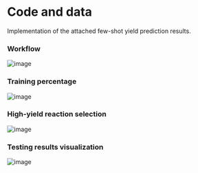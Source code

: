 # Code and data
Implementation of the attached few-shot yield prediction results. 

### Workflow
![image](https://raw.githubusercontent.com/Nikki0526/MetaRF/main/image/workflow_updated.png)

### Training percentage
![image](https://raw.githubusercontent.com/Nikki0526/MetaRF/main/image/training_percentage.png)

### High-yield reaction selection
![image](https://raw.githubusercontent.com/Nikki0526/MetaRF/main/image/high-yield.png)

### Testing results visualization
![image](https://raw.githubusercontent.com/Nikki0526/MetaRF/main/image/scatter_plot.png)
